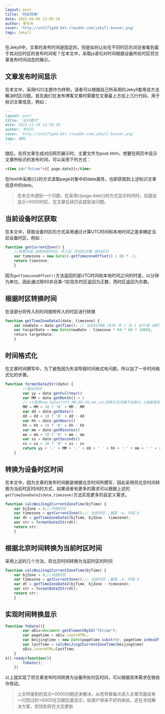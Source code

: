 ```yaml
---
layout: post
title: '时区转换'
date: 2022-04-05 13:05:19
author: 李乐升
cover: 'http://on2171g4d.bkt.clouddn.com/jekyll-banner.png'
tags: Jekyll
---
```

在Jekyll中，文章的发布时间是固定的，但是如何让处在不同时区的浏览者看到属于其对应时区的发布时间呢？在本文中，采取js语句对时间根据设备所处时区将文章发布时间动态的展示。

## 文章发布时间显示

在本文中，采用H2O主题作为样例，读者可以根据自己所采用的Jekyll套用该方法解决时区问题。首先我们在发布博客文章时需要在文章最上方加上几行代码，用于标识文章信息，例如：

```markdown
---
layout: post
title: '设计模式'
date: 2021-12-18 11:20:19
author: 李乐升
cover: 'http://on2171g4d.bkt.clouddn.com/jekyll-banner.png'
tags: 编码
---
```

随后，在将文章生成对应网页展示时，主要文件为post.html，想要在网页中显示文章所标识的发布时间，可以采用下列方式：

```html
<time id="fbtime">{{ page.date}}</time>
```

在html中采用{{}}的方式读取page对象中的date属性，也即获取到上述标识文章信息中的date。

> 在本文中遇到一个问题，在采用{{page.date}}的方式显示时间时，后面会显示+0000时区，在文章后续仍会提到该问题。

## 当前设备时区获取

在本文中，获取设备时区的方式采用通过计算UTC时间和本地时间之差来确定当前设备时区，例如：

```javascript
function getCurrentZone() {
    //获取时区;目标时区时间，东八区 东时区正数 西时区负
    var timezone = new Date().getTimezoneOffset() / 60 * -1;
    return timezone;
	}
```

因为`getTimezoneOffset()`方法返回的是UTC时间和本地时间之间的时差，以分钟为单位，因此通过除60并且乘-1实现东时区返回为正数，西时区返回为负数。

## 根据时区转换时间

在该部分将传入的时间按照传入的时区进行转换

```javascript
function getTimeZoneDate2(date, timezone) {
    var nowDate = date.getTime(); // 当前时间距 1970 年 1 月 1 日午夜（GMT 时间）之间的毫秒数
    var targetDate = new Date(nowDate - timezone * 60 * 60 * 1000);
    return targetDate;
	}
```

## 时间格式化

在文章时间撰写中，为了避免因为失误导致时间格式有问题，所以加了一步时间格式化的步骤。

```javascript
function formatDate2Str(date) {
		//输出时间
		var yy = date.getFullYear()
		var MM = date.getMonth() + 1
		// +1使用new Date(YYYY,MM,DD,hh,mm,ss)这种方式月数不会默认-1但是使用new Date('YYYY-MM-DD hh:mm:ss')会默认-1
		MM = MM < 10 ? '0' + MM : MM
		var dd = date.getDate()
		dd = dd < 10 ? '0' + dd : dd
		var hh = date.getHours()
		hh = hh < 10 ? '0' + hh : hh
		var mm = date.getMinutes()
		mm = mm < 10 ? '0' + mm : mm
		var ss = date.getSeconds()
		ss = ss < 10 ? '0' + ss : ss
		return yy + '-' + MM + '-' + dd + ' ' + hh + ':' + mm + ':' + ss;
	}
```

## 转换为设备时区时间

在本文中，因为文章的发布时间都是根据北京时间所撰写，因此采用将北京时间转换为当前时区时间的方式，如果读者有更多的需求可以根据上述的`getTimeZoneDate2(date,timezone)`方法实现更多的自定义需求。

```javascript
function calcBeiJing2CurrentZoneTime(bjTime) {
    var bjZone = 8;//中国时区
	var timezone = getCurrentZone();// 当前时区 ,美国 -4，中国 8
	var dt = getTimeZoneDate2(bjTime, bjZone - timezone);
	var str = formatDate2Str(dt);
	return str;
	}	
```

## 根据北京时间转换为当前时区时间

采用上述的几个方法，将北京时间转换为当前时区的时间

```javascript
function calcBeiJing2CurrentZoneTime(bjTime) {
	var bjZone = 8;//中国时区
	var timezone = getCurrentZone();// 当前时区 ,美国 -4，中国 8
	var dt = getTimeZoneDate2(bjTime, bjZone - timezone);
	var str = formatDate2Str(dt);
	return str;
	}
```

## 实现时间转换显示

```javascript
function fnDate(){
		var oDiv=document.getElementById("fbtime");
		var pagetime = oDiv.innerHTML;
		var beijingtime = new Date(pagetime.substr(0, pagetime.indexOf("+")));
		var lastTime = calcBeiJing2CurrentZoneTime(beijingtime)
		oDiv.innerHTML=lastTime;
    }
$().ready(function(){
        fnDate();
    })
```

以上就实现了将文章发布时间转换为设备所处时区时间，可以根据具体需求在做些许改动。

> 上文所提到的显示+0000问题还未解决，从而导致每次进入文章页面会有一闪而过的+0000在日期后面显示，给用户带来不好的体验，还在寻找解决方案，若找到将在文后更新
